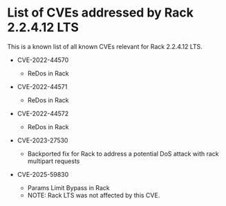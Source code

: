 # List of CVEs addressed by Rack 2.2.4.12 LTS

This is a known list of all known CVEs relevant for Rack 2.2.4.12 LTS.

- CVE-2022-44570
  - ReDos in Rack

- CVE-2022-44571
  - ReDos in Rack

- CVE-2022-44572
  - ReDos in Rack

- CVE-2023-27530
  - Backported fix for Rack to address a potential DoS attack with rack multipart requests

- CVE-2025-59830
  - Params Limit Bypass in Rack
  - NOTE: Rack LTS was not affected by this CVE.

